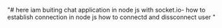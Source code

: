 "# here iam buiting chat application in node js with socket.io- how to establish connection in node js how to connectd and dissconnect user " 
